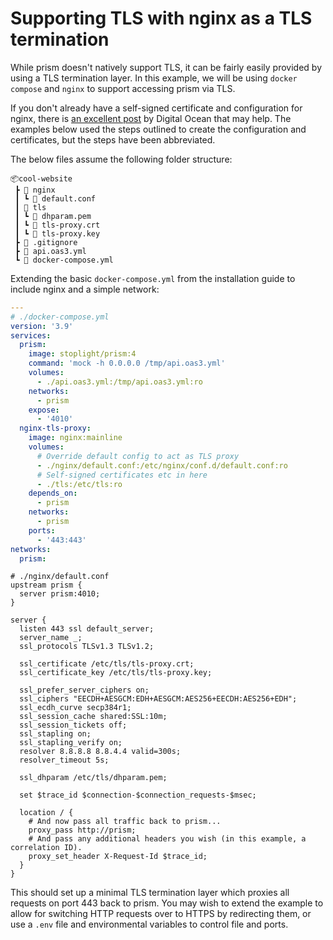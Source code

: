 # Supporting TLS with nginx as a TLS termination

While prism doesn't natively support TLS, it can be fairly easily provided by using a TLS termination layer. In this example, we will be using `docker compose` and `nginx` to support accessing prism via TLS.

If you don't already have a self-signed certificate and configuration for nginx, there is [an excellent post](https://www.digitalocean.com/community/tutorials/how-to-create-a-self-signed-ssl-certificate-for-nginx-in-ubuntu-16-04) by Digital Ocean that may help. The examples below used the steps outlined to create the configuration and certificates, but the steps have been abbreviated.

The below files assume the following folder structure:

```
📦cool-website
 ┣ 📂 nginx
 ┃ ┗ 📜 default.conf
 ┃ 📂 tls
 ┃ ┗ 📜 dhparam.pem
 ┃ ┗ 📜 tls-proxy.crt
 ┃ ┗ 📜 tls-proxy.key
 ┣ 📜 .gitignore
 ┣ 📜 api.oas3.yml
 ┗ 📜 docker-compose.yml
```

Extending the basic `docker-compose.yml` from the installation guide to include nginx and a simple network:

```yaml
---
# ./docker-compose.yml
version: '3.9'
services:
  prism:
    image: stoplight/prism:4
    command: 'mock -h 0.0.0.0 /tmp/api.oas3.yml'
    volumes:
      - ./api.oas3.yml:/tmp/api.oas3.yml:ro
    networks:
      - prism
    expose:
      - '4010'
  nginx-tls-proxy:
    image: nginx:mainline
    volumes:
      # Override default config to act as TLS proxy
      - ./nginx/default.conf:/etc/nginx/conf.d/default.conf:ro
      # Self-signed certificates etc in here
      - ./tls:/etc/tls:ro
    depends_on:
      - prism
    networks:
      - prism
    ports:
      - '443:443'
networks:
  prism:
```

```nginx
# ./nginx/default.conf
upstream prism {
  server prism:4010;
}

server {
  listen 443 ssl default_server;
  server_name _;
  ssl_protocols TLSv1.3 TLSv1.2;

  ssl_certificate /etc/tls/tls-proxy.crt;
  ssl_certificate_key /etc/tls/tls-proxy.key;

  ssl_prefer_server_ciphers on;
  ssl_ciphers "EECDH+AESGCM:EDH+AESGCM:AES256+EECDH:AES256+EDH";
  ssl_ecdh_curve secp384r1;
  ssl_session_cache shared:SSL:10m;
  ssl_session_tickets off;
  ssl_stapling on;
  ssl_stapling_verify on;
  resolver 8.8.8.8 8.8.4.4 valid=300s;
  resolver_timeout 5s;

  ssl_dhparam /etc/tls/dhparam.pem;

  set $trace_id $connection-$connection_requests-$msec;

  location / {
    # And now pass all traffic back to prism...
    proxy_pass http://prism;
    # And pass any additional headers you wish (in this example, a correlation ID).
    proxy_set_header X-Request-Id $trace_id;
  }
}
```

This should set up a minimal TLS termination layer which proxies all requests on port 443 back to prism. You may wish to extend the example to allow for switching HTTP requests over to HTTPS by redirecting them, or use a `.env` file and environmental variables to control file and ports.
